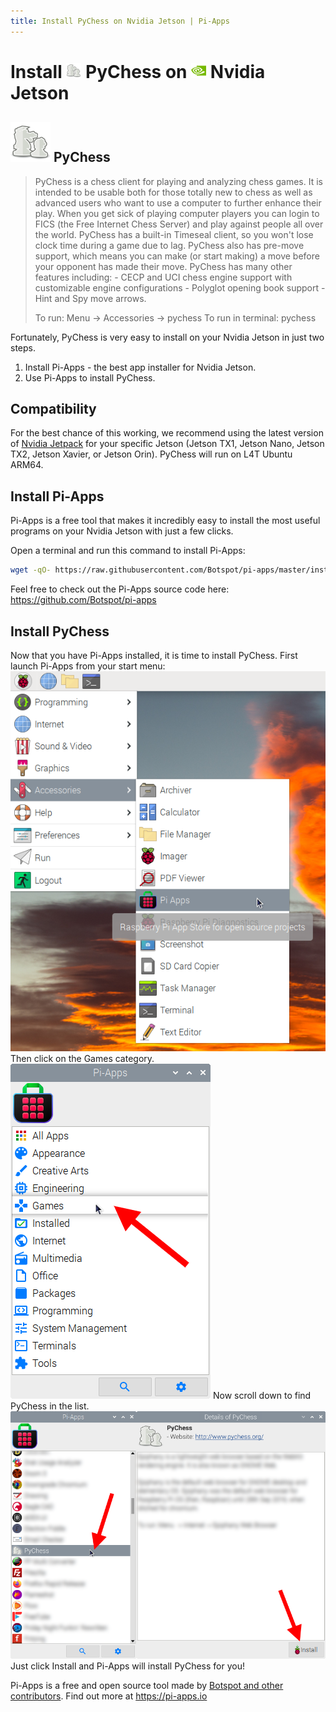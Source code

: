 ```yaml
---
title: Install PyChess on Nvidia Jetson | Pi-Apps
---
```

<div class="simple-install-content content">

# Install <img src="/img/app-icons/PyChess/icon-64.png" height=24> PyChess on <img src=/img/other-icons/nvidia-icon.svg height=24> Nvidia Jetson

## <img src="/img/app-icons/PyChess/icon-64.png"> PyChess
> PyChess is a chess client for playing and analyzing chess games. It is intended to be usable both for those totally new to chess as well as advanced users who want to use a computer to further enhance their play.
> When you get sick of playing computer players you can login to FICS (the Free Internet Chess Server) and play against people all over the world. PyChess has a built-in Timeseal client, so you won't lose clock time during a game due to lag. PyChess also has pre-move support, which means you can make (or start making) a move before your opponent has made their move.
> PyChess has many other features including: - CECP and UCI chess engine support with customizable engine configurations - Polyglot opening book support - Hint and Spy move arrows.
> 
> To run: Menu -> Accessories -> pychess
> To run in terminal: pychess

Fortunately, PyChess is very easy to install on your Nvidia Jetson in just two steps.
1. Install Pi-Apps - the best app installer for Nvidia Jetson.
2. Use Pi-Apps to install PyChess.
</div>
<div class="simple-install-content content">

## Compatibility
For the best chance of this working, we recommend using the latest version of [Nvidia Jetpack](https://developer.nvidia.com/embedded/jetpack-archive) for your specific Jetson (Jetson TX1, Jetson Nano, Jetson TX2, Jetson Xavier, or Jetson Orin).
PyChess will run on L4T Ubuntu ARM64.
</div>
<div class="simple-install-content content">

## Install Pi-Apps

Pi-Apps is a free tool that makes it incredibly easy to install the most useful programs on your Nvidia Jetson with just a few clicks.

Open a terminal and run this command to install Pi-Apps:
```bash
wget -qO- https://raw.githubusercontent.com/Botspot/pi-apps/master/install | bash
```
Feel free to check out the Pi-Apps source code here: https://github.com/Botspot/pi-apps
</div>
<div class="simple-install-content content">

## Install PyChess

Now that you have Pi-Apps installed, it is time to install PyChess.
First launch Pi-Apps from your start menu:
<img src="/img/start-menu.png">
Then click on the Games category.
<img src="/img/category-selections/Games.png">
Now scroll down to find PyChess in the list.
<img src="/img/app-icons/PyChess/app-selection.png">
Just click Install and Pi-Apps will install PyChess for you!
</div>
<div class="simple-install-content content">

Pi-Apps is a free and open source tool made by [Botspot and other contributors](/about/#contributors). Find out more at https://pi-apps.io
</div>
